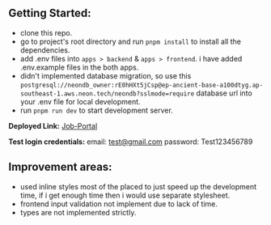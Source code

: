 ## Getting Started:

 - clone this repo.
 - go to project's root directory and run `pnpm install` to install all the dependencies.
 - add .env files into `apps > backend` & `apps > frontend`. i have added .env.example files in the both apps.
 - didn't implemented database migration, so use this `postgresql://neondb_owner:rE0hHXt5jCsp@ep-ancient-base-a100dtyg.ap-southeast-1.aws.neon.tech/neondb?sslmode=require` database url into your .env file for local development.
 - run `pnpm run dev` to start development server.

**Deployed Link:** [Job-Portal](https://job-portal-xi-indol.vercel.app/)

**Test login credentials:** 
email: test@gmail.com
password: Test123456789

## Improvement areas:
- used inline styles most of the placed to just speed up the development time, if i get enough time then i would use separate stylesheet.
- frontend input validation not implement due to lack of time.
- types are not implemented strictly. 
